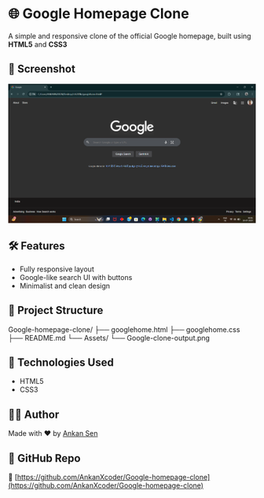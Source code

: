 # 🌐 Google Homepage Clone

A simple and responsive clone of the official Google homepage, built using **HTML5** and **CSS3**

## 📸 Screenshot

![Screenshot](./Assets/Google-clone-output.png)

## 🛠 Features

- Fully responsive layout  
- Google-like search UI with buttons  
- Minimalist and clean design  

## 📂 Project Structure

Google-homepage-clone/
├── googlehome.html
├── googlehome.css
├── README.md
└── Assets/
└── Google-clone-output.png


## 🧰 Technologies Used

- HTML5  
- CSS3  

## 👨‍💻 Author

Made with ❤️ by [Ankan Sen](https://www.linkedin.com/in/ankan-sen-2725b9325)

## 📌 GitHub Repo

🔗 [https://github.com/AnkanXcoder/Google-homepage-clone](https://github.com/AnkanXcoder/Google-homepage-clone)
